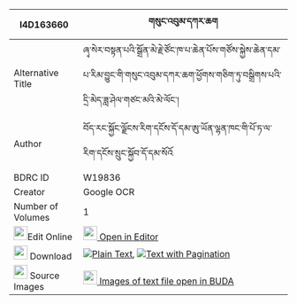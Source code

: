 |I4D163660|གསུང་འབུམ་དཀར་ཆག 
| --- | --- 
|Alternative Title |ཞྭ་སེར་བསྟན་པའི་སྒྲོན་མེ་རྗེ་ཙོང་ཁ་པ་ཆེན་པོས་གཙོས་སྐྱེས་ཆེན་དམ་པ་རིམ་བྱུང་གི་གསུང་འབུམ་དཀར་ཆག་ཕྱོགས་གཅིག་ཏུ་བསྒྲིགས་པའི་དྲི་མེད་ཟླ་ཤེལ་གཙང་མའི་མེ་ལོང་།
|Author| བོད་རང་སྐྱོང་ལྗོངས་རིག་དངོས་དོ་དམ་ཨུ་ཡོན་ལྷན་ཁང་གི་པོ་ཏ་ལ་རིག་དངོས་སྲུང་སྐྱོབ་དོ་དམ་སོའོ
|BDRC ID | W19836
|Creator | Google OCR
|Number of Volumes| 1
|<img width="25" src="https://img.icons8.com/color/25/000000/edit-property.png">Edit Online| [<img width="25" src="https://avatars.githubusercontent.com/u/45091458?s=200&v=4"> Open in Editor](http://editor.openpecha.org/I4D163660)
|<img width="25" src="https://img.icons8.com/fluent/48/000000/download-2.png"/>  Download | [![](https://img.icons8.com/color/20/000000/txt.png)Plain Text](https://github.com/Openpecha/I4D163660/releases/download/v1/sungbum_karchak_plain_I4D163660.zip), [![](https://img.icons8.com/color/20/000000/txt.png)Text with Pagination](https://github.com/Openpecha/I4D163660/releases/download/v1/sungbum_karchak_pages_I4D163660.zip)
|<img width="25" src="https://img.icons8.com/plasticine/100/000000/pictures-folder.png"/>  Source Images | [<img width="25" src="https://library.bdrc.io/icons/BUDA-small.svg"> Images of text file open in BUDA](https://library.bdrc.io/show/bdr:W19836)